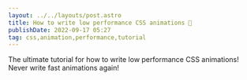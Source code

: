 ```yaml
---
layout: ../../layouts/post.astro
title: How to write low performance CSS animations 🐌
publishDate: 2022-09-17 05:27
tag: css,animation,performance,tutorial
---
```


The ultimate tutorial for how to write low performance CSS animations! Never write fast animations again!
